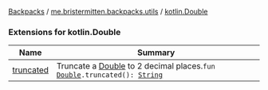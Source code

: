 [Backpacks](../../index.md) / [me.bristermitten.backpacks.utils](../index.md) / [kotlin.Double](./index.md)

### Extensions for kotlin.Double

| Name | Summary |
|---|---|
| [truncated](truncated.md) | Truncate a [Double](https://kotlinlang.org/api/latest/jvm/stdlib/kotlin/-double/index.html) to 2 decimal places.`fun `[`Double`](https://kotlinlang.org/api/latest/jvm/stdlib/kotlin/-double/index.html)`.truncated(): `[`String`](https://kotlinlang.org/api/latest/jvm/stdlib/kotlin/-string/index.html) |

